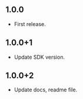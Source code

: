 ## 1.0.0

* First release.

## 1.0.0+1 

* Update SDK version.

## 1.0.0+2

* Update docs, readme file.